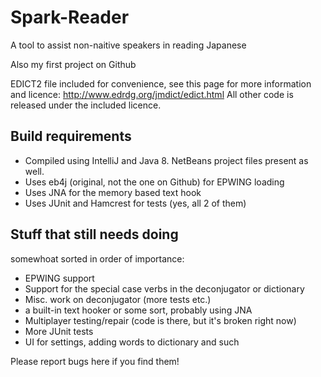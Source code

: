 # Spark-Reader
A tool to assist non-naitive speakers in reading Japanese

Also my first project on Github

EDICT2 file included for convenience, see this page for more information and licence: http://www.edrdg.org/jmdict/edict.html  All other code is released under the included licence.

## Build requirements
- Compiled using IntelliJ and Java 8. NetBeans project files present as well.
- Uses eb4j (original, not the one on Github) for EPWING loading
- Uses JNA for the memory based text hook  
- Uses JUnit and Hamcrest for tests (yes, all 2 of them)

## Stuff that still needs doing
somewhoat sorted in order of importance:

- EPWING support
- Support for the special case verbs in the deconjugator or dictionary
- Misc. work on deconjugator (more tests etc.)
- a built-in text hooker or some sort, probably using JNA
- Multiplayer testing/repair (code is there, but it's broken right now)
- More JUnit tests
- UI for settings, adding words to dictionary and such

Please report bugs here if you find them!